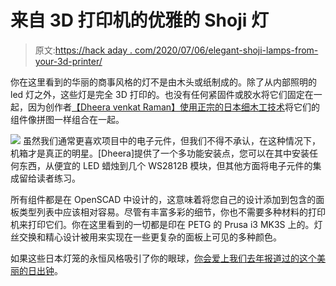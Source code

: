 # 来自 3D 打印机的优雅的 Shoji 灯

> 原文:[https://hack aday . com/2020/07/06/elegant-shoji-lamps-from-your-3d-printer/](https://hackaday.com/2020/07/06/elegant-shoji-lamps-from-your-3d-printer/)

你在这里看到的华丽的商事风格的灯不是由木头或纸制成的。除了从内部照明的 led 灯之外，这些灯是完全 3D 打印的。也没有任何紧固件或胶水将它们固定在一起，因为创作者[【Dheera venkat Raman】使用正宗的日本细木工技术](https://github.com/dheera/shoji-lamps)将它们的组件像拼图一样组合在一起。

[![](../Images/05fcd579edbcfdfc4c3b716cd122de7e.png)](https://hackaday.com/wp-content/uploads/2020/06/shojilamp_detail.jpg) 虽然我们通常更喜欢项目中的电子元件，但我们不得不承认，在这种情况下，机箱才是真正的明星。[Dheera]提供了一个多功能安装点，您可以在其中安装任何东西，从便宜的 LED 蜡烛到几个 WS2812B 模块，但其他方面将电子元件的集成留给读者练习。

所有组件都是在 OpenSCAD 中设计的，这意味着将您自己的设计添加到包含的面板类型列表中应该相对容易。尽管有丰富多彩的细节，你也不需要多种材料的打印机来打印它们。你在这里看到的一切都是印在 PETG 的 Prusa i3 MK3S 上的。灯丝交换和精心设计被用来实现在一些更复杂的面板上可见的多种颜色。

如果这些日本灯笼的永恒风格吸引了你的眼球，[你会爱上我们去年报道过的这个美丽的日出钟](https://hackaday.com/2019/11/03/rise-and-shine-with-this-japanese-inspired-clock/)。